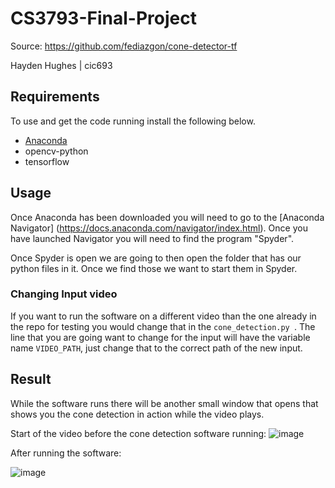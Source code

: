 # CS3793-Final-Project

Source: https://github.com/fediazgon/cone-detector-tf

Hayden Hughes | cic693

## Requirements 

To use and get the code running install the following below.

- [Anaconda](https://www.anaconda.com/products/distribution)
- opencv-python
- tensorflow

## Usage

Once Anaconda has been downloaded you will need to go to the [Anaconda Navigator] (https://docs.anaconda.com/navigator/index.html). Once you have launched Navigator you will need to find the program "Spyder".

Once Spyder is open we are going to then open the folder that has our python files in it. Once we find those we want to start them in Spyder.

### Changing Input video
If you want to run the software on a different video than the one already in the repo for testing you would change that in the ```cone_detection.py ```. The line that you are going want to change for the input will have the variable name ```VIDEO_PATH```, just change that to the correct path of the new input.

## Result
While the software runs there will be another small window that opens that shows you the cone detection in action while the video plays.

Start of the video before the cone detection software running: 
![image](https://user-images.githubusercontent.com/79062342/205413263-99bb24bd-cbb6-442c-a474-f3005e9de545.png)

After running the software:

![image](https://user-images.githubusercontent.com/79062342/205413509-bd0740e7-6d74-4f5b-bbe6-62b456f0c026.png)



